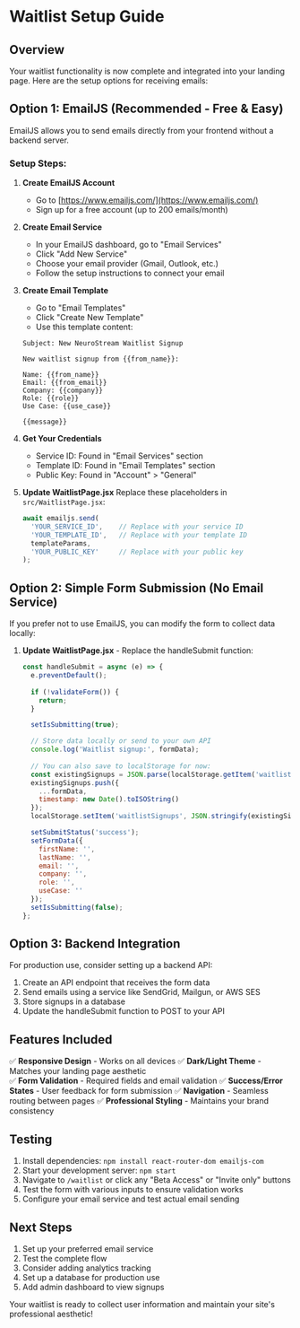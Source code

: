 # Waitlist Setup Guide

## Overview
Your waitlist functionality is now complete and integrated into your landing page. Here are the setup options for receiving emails:

## Option 1: EmailJS (Recommended - Free & Easy)

EmailJS allows you to send emails directly from your frontend without a backend server.

### Setup Steps:

1. **Create EmailJS Account**
   - Go to [https://www.emailjs.com/](https://www.emailjs.com/)
   - Sign up for a free account (up to 200 emails/month)

2. **Create Email Service**
   - In your EmailJS dashboard, go to "Email Services"
   - Click "Add New Service"
   - Choose your email provider (Gmail, Outlook, etc.)
   - Follow the setup instructions to connect your email

3. **Create Email Template**
   - Go to "Email Templates"
   - Click "Create New Template"
   - Use this template content:
   ```
   Subject: New NeuroStream Waitlist Signup
   
   New waitlist signup from {{from_name}}:
   
   Name: {{from_name}}
   Email: {{from_email}}
   Company: {{company}}
   Role: {{role}}
   Use Case: {{use_case}}
   
   {{message}}
   ```

4. **Get Your Credentials**
   - Service ID: Found in "Email Services" section
   - Template ID: Found in "Email Templates" section  
   - Public Key: Found in "Account" > "General"

5. **Update WaitlistPage.jsx**
   Replace these placeholders in `src/WaitlistPage.jsx`:
   ```javascript
   await emailjs.send(
     'YOUR_SERVICE_ID',    // Replace with your service ID
     'YOUR_TEMPLATE_ID',   // Replace with your template ID
     templateParams,
     'YOUR_PUBLIC_KEY'     // Replace with your public key
   );
   ```

## Option 2: Simple Form Submission (No Email Service)

If you prefer not to use EmailJS, you can modify the form to collect data locally:

1. **Update WaitlistPage.jsx** - Replace the handleSubmit function:
   ```javascript
   const handleSubmit = async (e) => {
     e.preventDefault();
     
     if (!validateForm()) {
       return;
     }

     setIsSubmitting(true);

     // Store data locally or send to your own API
     console.log('Waitlist signup:', formData);
     
     // You can also save to localStorage for now:
     const existingSignups = JSON.parse(localStorage.getItem('waitlistSignups') || '[]');
     existingSignups.push({
       ...formData,
       timestamp: new Date().toISOString()
     });
     localStorage.setItem('waitlistSignups', JSON.stringify(existingSignups));

     setSubmitStatus('success');
     setFormData({
       firstName: '',
       lastName: '',
       email: '',
       company: '',
       role: '',
       useCase: ''
     });
     setIsSubmitting(false);
   };
   ```

## Option 3: Backend Integration

For production use, consider setting up a backend API:

1. Create an API endpoint that receives the form data
2. Send emails using a service like SendGrid, Mailgun, or AWS SES
3. Store signups in a database
4. Update the handleSubmit function to POST to your API

## Features Included

✅ **Responsive Design** - Works on all devices
✅ **Dark/Light Theme** - Matches your landing page aesthetic  
✅ **Form Validation** - Required fields and email validation
✅ **Success/Error States** - User feedback for form submission
✅ **Navigation** - Seamless routing between pages
✅ **Professional Styling** - Maintains your brand consistency

## Testing

1. Install dependencies: `npm install react-router-dom emailjs-com`
2. Start your development server: `npm start`
3. Navigate to `/waitlist` or click any "Beta Access" or "Invite only" buttons
4. Test the form with various inputs to ensure validation works
5. Configure your email service and test actual email sending

## Next Steps

1. Set up your preferred email service
2. Test the complete flow
3. Consider adding analytics tracking
4. Set up a database for production use
5. Add admin dashboard to view signups

Your waitlist is ready to collect user information and maintain your site's professional aesthetic! 